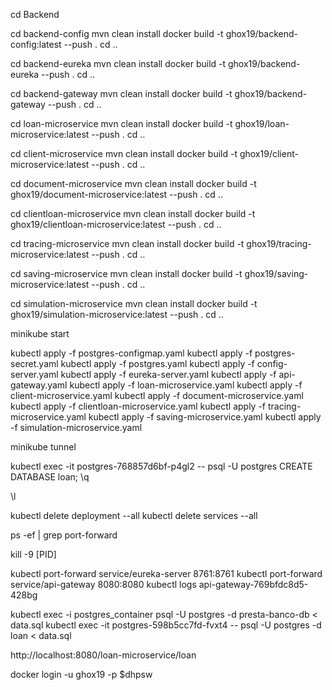cd Backend

cd backend-config 
mvn clean install 
docker build -t ghox19/backend-config:latest --push . 
cd ..

cd backend-eureka 
mvn clean install 
docker build -t ghox19/backend-eureka --push . 
cd ..

cd backend-gateway 
mvn clean install 
docker build -t ghox19/backend-gateway --push . 
cd ..

cd loan-microservice 
mvn clean install 
docker build -t ghox19/loan-microservice:latest --push .
cd ..

cd client-microservice 
mvn clean install 
docker build -t ghox19/client-microservice:latest --push .
cd ..

cd document-microservice 
mvn clean install 
docker build -t ghox19/document-microservice:latest --push .
cd ..

cd clientloan-microservice 
mvn clean install 
docker build -t ghox19/clientloan-microservice:latest --push .
cd ..

cd tracing-microservice 
mvn clean install 
docker build -t ghox19/tracing-microservice:latest --push .
cd ..

cd saving-microservice 
mvn clean install 
docker build -t ghox19/saving-microservice:latest --push .
cd ..

cd simulation-microservice 
mvn clean install 
docker build -t ghox19/simulation-microservice:latest --push .
cd ..

minikube start

kubectl apply -f postgres-configmap.yaml
kubectl apply -f postgres-secret.yaml
kubectl apply -f postgres.yaml
kubectl apply -f config-server.yaml
kubectl apply -f eureka-server.yaml
kubectl apply -f api-gateway.yaml
kubectl apply -f loan-microservice.yaml
kubectl apply -f client-microservice.yaml
kubectl apply -f document-microservice.yaml
kubectl apply -f clientloan-microservice.yaml
kubectl apply -f tracing-microservice.yaml
kubectl apply -f saving-microservice.yaml
kubectl apply -f simulation-microservice.yaml

minikube tunnel

kubectl exec -it postgres-768857d6bf-p4gl2 -- psql -U postgres
CREATE DATABASE loan;
\q

\l

kubectl delete deployment --all
kubectl delete services --all

ps -ef | grep port-forward

kill -9 [PID]

kubectl port-forward service/eureka-server 8761:8761
kubectl port-forward service/api-gateway 8080:8080 
kubectl logs api-gateway-769bfdc8d5-428bg 

kubectl exec -i postgres_container psql -U postgres -d presta-banco-db < data.sql
kubectl exec -it postgres-598b5cc7fd-fvxt4 -- psql -U postgres -d loan < data.sql

http://localhost:8080/loan-microservice/loan

docker login -u ghox19 -p $dhpsw